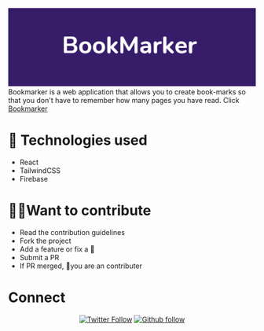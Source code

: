 <div align="center" >
  <img src="./public/github-banner.png" alt="banner image"/>
</div>
<a href="https://img.shields.io/badge/dynamic/json"></a>
Bookmarker is a web application that allows you to create book-marks so that you don't have to remember how many pages you have read. Click <a href="https://bookmarker-ba651.web.app/">Bookmarker</a> 

# 🚀 Technologies used
- React
- TailwindCSS
- Firebase
  
# 🧑‍💼Want to contribute
- Read the contribution guidelines
- Fork the project
- Add a feature or fix a 🐛
- Submit a PR
- If PR merged, 🥳you are an contributer
  



  
# Connect

<div align="center">
<a href="https://twitter.com/MABASHEER8" target="_blank"><img alt="Twitter Follow" src="https://img.shields.io/twitter/url?label=Follow&logo=twitter&style=for-the-badge&url=https%3A%2F%2Ftwitter.com%2FMABASHEER8"></a>
<a href="https://github.com/Basheer3648734"><img src="https://img.shields.io/github/followers/Basheer3648734?label=Follow&logo=Github&style=for-the-badge" alt="Github follow"/></a>
</div>
